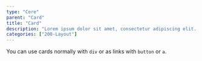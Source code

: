 ```yaml
---
type: "Core"
parent: "Card"
title: "Card"
description: "Lorem ipsum dolor sit amet, consectetur adipiscing elit. Nunc tempus laoreet leo sit amet iaculis."
categories: ["200-Layout"]
---
```


You can use cards normally with `div` or as links with `button` or `a`.

<demo>
  <demovanilla src="inline/core/card/usage">
  </demovanilla>
</demo>
